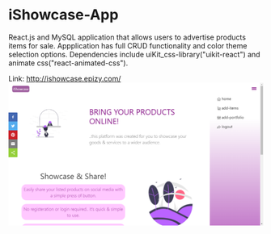 # iShowcase-App
React.js and MySQL application that allows users to advertise products items for sale. Appplication has full CRUD functionality and color theme selection options. Dependencies include uiKit_css-library("uikit-react") and animate css("react-animated-css").


Link: http://ishowcase.epizy.com/
![](ishowcase.png)
